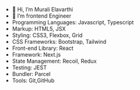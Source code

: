 - 👋 Hi, I’m Murali Elavarthi
- 🌱 I’m frontend Engineer
- Programming Languages: Javascript, Typescript
- Markup: HTML5, JSX
- Styling: CSS3, Flexbox, Grid
- CSS Frameworks: Bootstrap, Tailwind
- Front-end Library: React
- Framework: Next.js
- State Management: Recoil, Redux
- Testing: JEST
- Bundler: Parcel
- Tools: Git,GitHub
